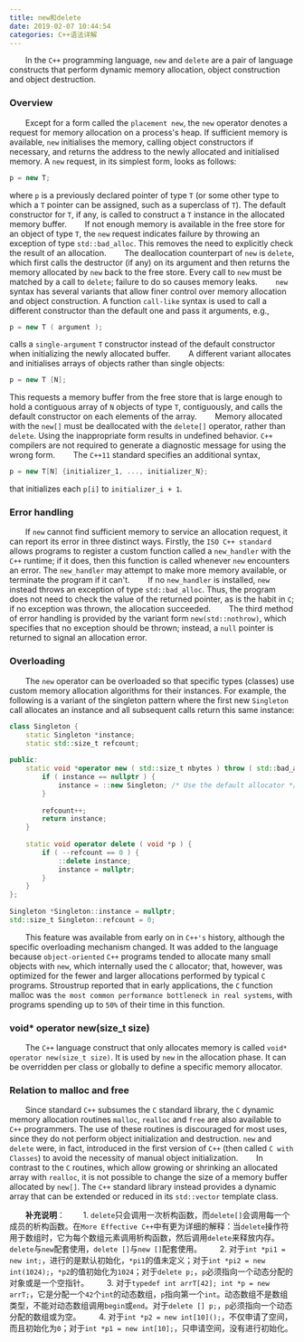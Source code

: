 ```yaml
---
title: new和delete
date: 2019-02-07 10:44:54
categories: C++语法详解
---
```

&emsp;&emsp;In the `C++` programming language, `new` and `delete` are a pair of language constructs that perform dynamic memory allocation, object construction and object destruction.

### Overview

&emsp;&emsp;Except for a form called the `placement new`, the `new` operator denotes a request for memory allocation on a process's heap. If sufficient memory is available, `new` initialises the memory, calling object constructors if necessary, and returns the address to the newly allocated and initialised memory. A `new` request, in its simplest form, looks as follows:

``` cpp
p = new T;
```

where `p` is a previously declared pointer of type `T` (or some other type to which a `T` pointer can be assigned, such as a superclass of `T`). The default constructor for `T`, if any, is called to construct a `T` instance in the allocated memory buffer.
&emsp;&emsp;If not enough memory is available in the free store for an object of type `T`, the `new` request indicates failure by throwing an exception of type `std::bad_alloc`. This removes the need to explicitly check the result of an allocation.
&emsp;&emsp;The deallocation counterpart of `new` is `delete`, which first calls the destructor (if any) on its argument and then returns the memory allocated by `new` back to the free store. Every call to `new` must be matched by a call to `delete`; failure to do so causes memory leaks.
&emsp;&emsp;`new` syntax has several variants that allow finer control over memory allocation and object construction. A function `call-like` syntax is used to call a different constructor than the default one and pass it arguments, e.g.,

``` cpp
p = new T ( argument );
```

calls a `single-argument` `T` constructor instead of the default constructor when initializing the newly allocated buffer.
&emsp;&emsp;A different variant allocates and initialises arrays of objects rather than single objects:

``` cpp
p = new T [N];
```

This requests a memory buffer from the free store that is large enough to hold a contiguous array of `N` objects of type `T`, contiguously, and calls the default constructor on each elements of the array.
&emsp;&emsp;Memory allocated with the `new[]` must be deallocated with the `delete[]` operator, rather than `delete`. Using the inappropriate form results in undefined behavior. `C++` compilers are not required to generate a diagnostic message for using the wrong form.
&emsp;&emsp;The `C++11` standard specifies an additional syntax,

``` cpp
p = new T[N] {initializer_1, ..., initializer_N};
```

that initializes each `p[i]` to `initializer_i + 1`.

### Error handling

&emsp;&emsp;If `new` cannot find sufficient memory to service an allocation request, it can report its error in three distinct ways. Firstly, the `ISO C++ standard` allows programs to register a custom function called a `new_handler` with the `C++` runtime; if it does, then this function is called whenever `new` encounters an error. The `new_handler` may attempt to make more memory available, or terminate the program if it can't.
&emsp;&emsp;If no `new_handler` is installed, `new` instead throws an exception of type `std::bad_alloc`. Thus, the program does not need to check the value of the returned pointer, as is the habit in `C`; if no exception was thrown, the allocation succeeded.
&emsp;&emsp;The third method of error handling is provided by the variant form `new(std::nothrow)`, which specifies that no exception should be thrown; instead, a `null` pointer is returned to signal an allocation error.

### Overloading

&emsp;&emsp;The `new` operator can be overloaded so that specific types (classes) use custom memory allocation algorithms for their instances. For example, the following is a variant of the singleton pattern where the first new `Singleton` call allocates an instance and all subsequent calls return this same instance:

``` cpp
class Singleton {
    static Singleton *instance;
    static std::size_t refcount;
​
public:
    static void *operator new ( std::size_t nbytes ) throw ( std::bad_alloc ) {
        if ( instance == nullptr ) {
            instance = ::new Singleton; /* Use the default allocator */
        }
​
        refcount++;
        return instance;
    }
​
    static void operator delete ( void *p ) {
        if ( --refcount == 0 ) {
            ::delete instance;
            instance = nullptr;
        }
    }
};
​
Singleton *Singleton::instance = nullptr;
std::size_t Singleton::refcount = 0;
```

&emsp;&emsp;This feature was available from early on in `C++'s` history, although the specific overloading mechanism changed. It was added to the language because `object-oriented` `C++` programs tended to allocate many small objects with `new`, which internally used the `C` allocator; that, however, was optimized for the fewer and larger allocations performed by typical `C` programs. Stroustrup reported that in early applications, the `C` function malloc was `the most common performance bottleneck in real systems`, with programs spending up to `50%` of their time in this function.

### void* operator new(size_t size)

&emsp;&emsp;The `C++` language construct that only allocates memory is called `void* operator new(size_t size)`. It is used by `new` in the allocation phase. It can be overridden per class or globally to define a specific memory allocator.

### Relation to malloc and free

&emsp;&emsp;Since standard `C++` subsumes the `C` standard library, the `C` dynamic memory allocation routines `malloc`, `realloc` and `free` are also available to `C++` programmers. The use of these routines is discouraged for most uses, since they do not perform object initialization and destruction. `new` and `delete` were, in fact, introduced in the first version of `C++` (then called `C with Classes`) to avoid the necessity of manual object initialization.
&emsp;&emsp;In contrast to the `C` routines, which allow growing or shrinking an allocated array with `realloc`, it is not possible to change the size of a memory buffer allocated by `new[]`. The `C++` standard library instead provides a dynamic array that can be extended or reduced in its `std::vector` template class.

&emsp;&emsp;**补充说明**：
&emsp;&emsp;1. `delete`只会调用一次析构函数，而`delete[]`会调用每一个成员的析构函数。在`More Effective C++`中有更为详细的解释：当`delete`操作符用于数组时，它为每个数组元素调用析构函数，然后调用`delete`来释放内存。`delete`与`new`配套使用，`delete []`与`new []`配套使用。
&emsp;&emsp;2. 对于`int *pi1 = new int;`，进行的是默认初始化，`*pi1`的值未定义；对于`int *pi2 = new int(1024);`，`*p2`的值初始化为`1024`；对于`delete p;`，`p`必须指向一个动态分配的对象或是一个空指针。
&emsp;&emsp;3. 对于`typedef int arrT[42]; int *p = new arrT;`，它是分配一个`42`个`int`的动态数组，`p`指向第一个`int`。动态数组不是数组类型，不能对动态数组调用`begin`或`end`。对于`delete [] p;`，`p`必须指向一个动态分配的数组或为空。
&emsp;&emsp;4. 对于`int *p2 = new int[10]();`，不仅申请了空间，而且初始化为`0`；对于`int *p1 = new int[10];`，只申请空间，没有进行初始化。